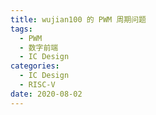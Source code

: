 ```yaml
---
title: wujian100 的 PWM 周期问题
tags:
  - PWM
  - 数字前端
  - IC Design
categories:
  - IC Design
  - RISC-V
date: 2020-08-02
---
```


